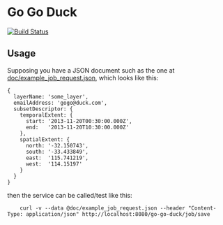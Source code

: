 # Go Go Duck

[![Build Status](https://travis-ci.org/aodn/go-go-duck.png?branch=master)](https://travis-ci.org/aodn/go-go-duck)

## Usage

Supposing you have a JSON document such as the one at [doc/example_job_request.json](doc/example_job_request.json), which looks like this:

```
{
  layerName: 'some_layer',
  emailAddress: 'gogo@duck.com',
  subsetDescriptor: {
    temporalExtent: {
      start: '2013-11-20T00:30:00.000Z',
      end:   '2013-11-20T10:30:00.000Z'
    },
    spatialExtent: {
      north: '-32.150743',
      south: '-33.433849',
      east:  '115.741219',
      west:  '114.15197'
    }
  }
}
```

then the service can be called/test like this:

```
    curl -v --data @doc/example_job_request.json --header "Content-Type: application/json" http://localhost:8080/go-go-duck/job/save
```